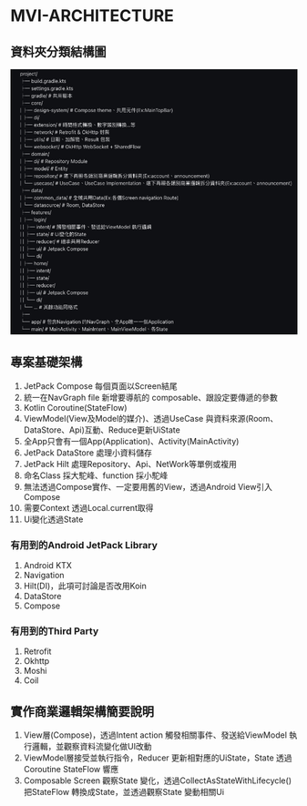 # MVI-ARCHITECTURE

## 資料夾分類結構圖

![这是图片](/mvi_package.png)

## 專案基礎架構
1. JetPack Compose 每個頁面以Screen結尾
2. 統一在NavGraph file 新增要導航的 composable、跟設定要傳遞的參數
3. Kotlin Coroutine(StateFlow)
4. ViewModel(View及Model的媒介)、透過UseCase 與資料來源(Room、DataStore、Api)互動、Reduce更新UiState
5. 全App只會有一個App(Application)、Activity(MainActivity)
6. JetPack DataStore 處理小資料儲存 
7. JetPack Hilt 處理Repository、Api、NetWork等單例或複用 
8. 命名Class 採大駝峰、function 採小駝峰
9. 無法透過Compose實作、一定要用舊的View，透過Android View引入Compose
10. 需要Context 透過Local.current取得
11. Ui變化透過State

### 有用到的Android JetPack Library
1. Android KTX
2. Navigation
3. Hilt(DI)，此項可討論是否改用Koin
4. DataStore
5. Compose

### 有用到的Third Party
1. Retrofit
2. Okhttp
3. Moshi
4. Coil

## 實作商業邏輯架構簡要說明
1. View層(Compose)，透過Intent action 觸發相關事件、發送給ViewModel 執行邏輯，並觀察資料流變化做UI改動
2. ViewModel層接受並執行指令，Reducer 更新相對應的UiState，State 透過Coroutine StateFlow 響應
3. Composable Screen 觀察State 變化，透過CollectAsStateWithLifecycle() 把StateFlow 轉換成State，並透過觀察State 變動相關Ui